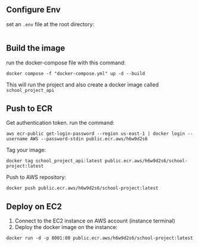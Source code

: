 
## Configure Env
set an `.env` file at the root directory:
```

```


## Build the image

run the docker-compose file with this command:
```
docker compose -f "docker-compose.yml" up -d --build
```
This will run the project and also create a docker image called `school_project_api`


## Push to ECR

Get authentication token. run the command:

```
aws ecr-public get-login-password --region us-east-1 | docker login --username AWS --password-stdin public.ecr.aws/h6w9d2s6
```

Tag your image:
```
docker tag school_project_api:latest public.ecr.aws/h6w9d2s6/school-project:latest
```

Push to AWS repository:
```
docker push public.ecr.aws/h6w9d2s6/school-project:latest
```

## Deploy on EC2

1. Connect to the EC2 instance on AWS account (instance terminal)
2. Deploy the docker image on the instance:
```
docker run -d -p 8001:80 public.ecr.aws/h6w9d2s6/school-project:latest
```


